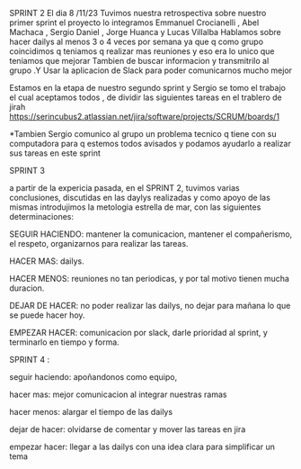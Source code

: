 SPRINT 2
El dia 8 /11/23
Tuvimos nuestra retrospectiva sobre nuestro primer sprint 
el proyecto lo integramos Emmanuel Crocianelli , Abel Machaca , Sergio Daniel , Jorge Huanca y Lucas Villalba
Hablamos sobre hacer dailys al menos 3 o 4 veces por semana ya que  q como grupo coincidimos q teniamos q realizar mas reuniones y eso era lo unico que teniamos que mejorar 
Tambien de buscar informacion y transmitrilo al grupo .Y Usar la aplicacion de Slack para poder comunicarnos mucho mejor 

Estamos en la etapa de nuestro segundo sprint y Sergio se tomo el trabajo el cual aceptamos todos , de dividir  las siguientes tareas en el trablero de jirah 
https://serincubus2.atlassian.net/jira/software/projects/SCRUM/boards/1

*Tambien Sergio comunico al grupo un problema tecnico q tiene con su computadora para q estemos todos avisados y podamos ayudarlo a realizar sus tareas en este sprint 

SPRINT 3

a partir de la expericia pasada, en el SPRINT 2, tuvimos varias conclusiones, discutidas en las daylys realizadas y como apoyo de las mismas introdujimos la metologia estrella de mar, con las siguientes determinaciones:

SEGUIR HACIENDO: mantener la comunicacion, mantener el compañerismo, el respeto, organizarnos para realizar las tareas. 


HACER MAS: dailys. 


HACER MENOS: reuniones no tan periodicas, y por tal motivo tienen mucha duracion. 


DEJAR DE HACER: no poder realizar las dailys, no dejar para mañana lo que se puede hacer hoy.


EMPEZAR HACER: comunicacion por slack, darle prioridad al sprint, y terminarlo en tiempo y forma.


SPRINT 4 :

seguir haciendo: apoñandonos como equipo,

hacer mas: mejor comunicacion al integrar nuestras ramas

hacer menos: alargar el tiempo de las dailys

dejar de hacer: olvidarse de comentar y mover las tareas en jira

empezar hacer: llegar a las dailys con una idea clara para simplificar 
un tema
